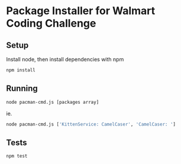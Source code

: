 Package Installer for Walmart Coding Challenge
==============================================

Setup
-----

Install node, then install dependencies with npm

```bash
npm install
```


Running
-------

```bash
node pacman-cmd.js [packages array]
```

ie.

```bash
node pacman-cmd.js ['KittenService: CamelCaser', 'CamelCaser: ']
```

Tests
-----

```bash
npm test
```
